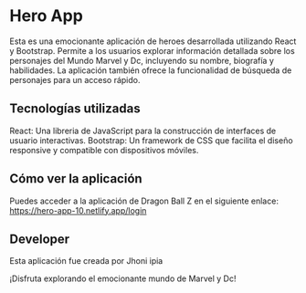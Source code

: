 # Hero App

Esta es una emocionante aplicación de heroes desarrollada utilizando React y Bootstrap. Permite a los usuarios explorar información detallada sobre los personajes del Mundo Marvel y Dc, incluyendo su nombre, biografía y habilidades. La aplicación también ofrece la funcionalidad de búsqueda de personajes para un acceso rápido.

## Tecnologías utilizadas

React: Una libreria de JavaScript para la construcción de interfaces de usuario interactivas.
Bootstrap: Un framework de CSS que facilita el diseño responsive y compatible con dispositivos móviles.

## Cómo ver la aplicación

Puedes acceder a la aplicación de Dragon Ball Z en el siguiente enlace: <https://hero-app-10.netlify.app/login>

## Developer

Esta aplicación fue creada por Jhoni ipia

¡Disfruta explorando el emocionante mundo de Marvel y Dc!
